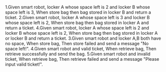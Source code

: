 1.Given smart robot, locker A whose space left is 2 and locker B whose space left is 3, When store bag then bag stored in locker B and return a ticket.
2.Given smart robot, locker A whose space left is 3 and locker B whose space left is 2, When store bag then bag stored in locker A and return a ticket.
4.Given smart robot, locker A whose space left is 2 and locker B whose space left is 2, When store bag then bag stored in locker A or locker B and return a ticket.
3.Given smart robot and locker A,B both have no space, When store bag, Then store failed and send a message "No space left!".
4.Given smart robot and valid ticket, When retrieve bag, Then retrieve successfully and send the bag.
5.Given smart robot and invalid ticket, When retrieve bag, Then retrieve failed and send a message "Please input valid ticket!".
